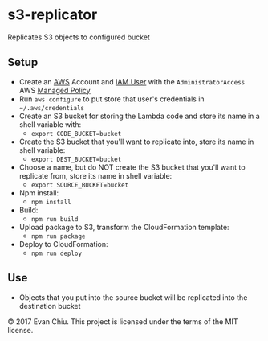 # s3-replicator
Replicates S3 objects to configured bucket

## Setup
* Create an [AWS](https://aws.amazon.com/) Account and [IAM User](https://aws.amazon.com/iam/) with the `AdministratorAccess` AWS [Managed Policy](http://docs.aws.amazon.com/IAM/latest/UserGuide/access_policies_managed-vs-inline.html)
* Run `aws configure` to put store that user's credentials in `~/.aws/credentials`
* Create an S3 bucket for storing the Lambda code and store its name in a shell variable with:
  * `export CODE_BUCKET=bucket`
* Create the S3 bucket that you'll want to replicate into, store its name in shell variable:
  * `export DEST_BUCKET=bucket`
* Choose a name, but do NOT create the S3 bucket that you'll want to replicate from, store its name in shell variable:
  * `export SOURCE_BUCKET=bucket`
* Npm install:
  * `npm install`
* Build:
  * `npm run build`
* Upload package to S3, transform the CloudFormation template:
  * `npm run package`
* Deploy to CloudFormation:
  * `npm run deploy`

## Use
* Objects that you put into the source bucket will be replicated into the destination bucket

&copy; 2017 Evan Chiu. This project is licensed under the terms of the MIT license.

